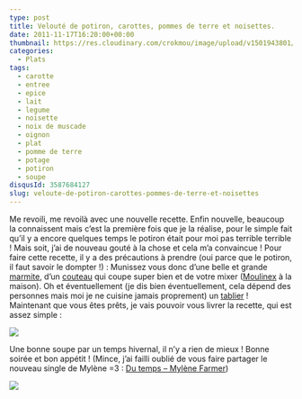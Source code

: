 ```yaml
---
type: post
title: Velouté de potiron, carottes, pommes de terre et noisettes.
date: 2011-11-17T16:20:00+00:00
thumbnail: https://res.cloudinary.com/crokmou/image/upload/v1501943801/20111117_soupe_potiron_carotte_noisette_1.jpg
categories: 
  - Plats
tags: 
  - carotte
  - entree
  - epice
  - lait
  - legume
  - noisette
  - noix de muscade
  - oignon
  - plat
  - pomme de terre
  - potage
  - potiron
  - soupe
disqusId: 3587684127
slug: veloute-de-potiron-carottes-pommes-de-terre-et-noisettes
---
```


Me revoili, me revoilà avec une nouvelle recette. Enfin nouvelle, beaucoup la connaissent mais c’est la première fois que je la réalise, pour le simple fait qu’il y a encore quelques temps le potiron était pour moi pas terrible terrible ! Mais soit, j’ai de nouveau gouté à la chose et cela m’a convaincue ! Pour faire cette recette, il y a des précautions à prendre (oui parce que le potiron, il faut savoir le dompter !) : Munissez vous donc d’une belle et grande [marmite](http://www.rueducommerce.fr/m/pl/malid:15123302), d’un [couteau](http://www.rueducommerce.fr/m/pl/malid:12468606) qui coupe super bien et de votre mixer ([Moulinex](http://www.rueducommerce.fr/m/pl/malid:88589) à la maison). Oh et éventuellement (je dis bien éventuellement, cela dépend des personnes mais moi je ne cuisine jamais proprement) un [tablier](http://www.rueducommerce.fr/m/pl/malid:261) ! Maintenant que vous êtes prêts, je vais pouvoir vous livrer la recette, qui est assez simple :

[![](http://3.bp.blogspot.com/-v8Utsqrx5h0/TsUoWkX46OI/AAAAAAAABKc/JIyWJG1wQ64/s1600/Veloute%25CC%2581+potiron.jpg)](http://3.bp.blogspot.com/-v8Utsqrx5h0/TsUoWkX46OI/AAAAAAAABKc/JIyWJG1wQ64/s1600/Veloute%25CC%2581+potiron.jpg)

Une bonne soupe par un temps hivernal, il n’y a rien de mieux ! Bonne soirée et bon appétit ! (Mince, j’ai failli oublié de vous faire partager le nouveau single de Mylène =3 : [Du temps – Mylène Farmer](http://youtu.be/U3bD0AzR4sc))

[![](http://4.bp.blogspot.com/-2bLosyMFac4/TxhFg0sR2dI/AAAAAAAABec/Mzg1OnlXUmM/s1600/Signature+copie.jpg)](http://4.bp.blogspot.com/-2bLosyMFac4/TxhFg0sR2dI/AAAAAAAABec/Mzg1OnlXUmM/s1600/Signature+copie.jpg)